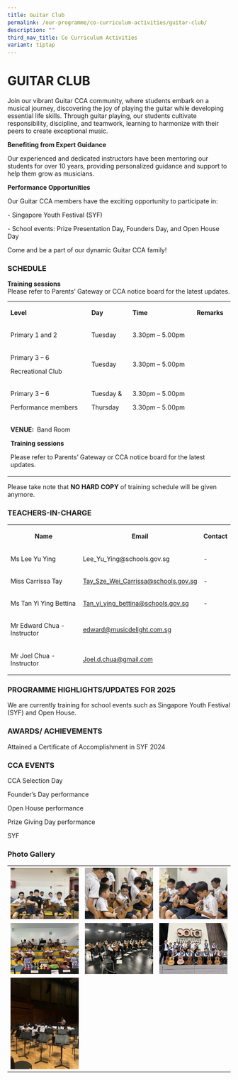 ```yaml
---
title: Guitar Club
permalink: /our-programme/co-curriculum-activities/guitar-club/
description: ""
third_nav_title: Co Curriculum Activities
variant: tiptap
---
```

<h1><strong>GUITAR CLUB</strong></h1>
<p>Join our vibrant Guitar CCA community, where students embark on a musical
journey, discovering the joy of playing the guitar while developing essential
life skills. Through guitar playing, our students cultivate responsibility,
discipline, and teamwork, learning to harmonize with their peers to create
exceptional music.</p>
<p><strong>Benefiting from Expert Guidance</strong>
</p>
<p>Our experienced and dedicated instructors have been mentoring our students
for over 10 years, providing personalized guidance and support to help
them grow as musicians.</p>
<p><strong>Performance Opportunities</strong>
</p>
<p>Our Guitar CCA members have the exciting opportunity to participate in:</p>
<p>- Singapore Youth Festival (SYF)</p>
<p>- School events: Prize Presentation Day, Founders Day, and Open House
Day</p>
<p>Come and be a part of our dynamic Guitar CCA family!</p>
<h3>SCHEDULE&nbsp;</h3>
<p><strong>Training sessions</strong>
<br>Please refer to Parents’ Gateway or CCA notice board for the latest updates.</p>
<table style="minWidth: 100px">
<colgroup>
<col>
<col>
<col>
<col>
</colgroup>
<tbody>
<tr>
<td rowspan="1" colspan="1">
<p><strong>Level</strong>
</p>
</td>
<td rowspan="1" colspan="1">
<p><strong>Day</strong>
</p>
</td>
<td rowspan="1" colspan="1">
<p><strong>Time</strong>
</p>
</td>
<td rowspan="1" colspan="1">
<p><strong>Remarks</strong>
</p>
</td>
</tr>
<tr>
<td rowspan="1" colspan="1">
<p>Primary 1 and 2</p>
</td>
<td rowspan="1" colspan="1">
<p>Tuesday</p>
</td>
<td rowspan="1" colspan="1">
<p>3.30pm – 5.00pm</p>
</td>
<td rowspan="1" colspan="1">
<p>&nbsp;</p>
</td>
</tr>
<tr>
<td rowspan="1" colspan="1">
<p>Primary 3 – 6</p>
<p>Recreational Club</p>
</td>
<td rowspan="1" colspan="1">
<p>Tuesday</p>
</td>
<td rowspan="1" colspan="1">
<p>3.30pm – 5.00pm</p>
</td>
<td rowspan="1" colspan="1">
<p>&nbsp;</p>
</td>
</tr>
<tr>
<td rowspan="1" colspan="1">
<p>Primary 3 – 6</p>
<p>Performance members</p>
</td>
<td rowspan="1" colspan="1">
<p>Tuesday &amp;</p>
<p>Thursday</p>
</td>
<td rowspan="1" colspan="1">
<p>3.30pm – 5.00pm</p>
<p>3.30pm – 5.00pm</p>
</td>
<td rowspan="1" colspan="1">
<p>&nbsp;</p>
</td>
</tr>
<tr>
<td rowspan="1" colspan="4">
<p><strong>VENUE:&nbsp; </strong>Band Room</p>
<p><strong>Training sessions</strong>
</p>
<p>Please refer to Parents’ Gateway or CCA notice board for the latest updates.</p>
</td>
</tr>
</tbody>
</table>
<p>Please take note that&nbsp;<strong>NO HARD COPY</strong>&nbsp;of training
schedule will be given anymore.</p>
<h3>TEACHERS-IN-CHARGE</h3>
<table style="minWidth: 75px">
<colgroup>
<col>
<col>
<col>
</colgroup>
<tbody>
<tr>
<th rowspan="1" colspan="1">
<p>Name</p>
</th>
<th rowspan="1" colspan="1">
<p>Email</p>
</th>
<th rowspan="1" colspan="1">
<p>Contact</p>
</th>
</tr>
<tr>
<td rowspan="1" colspan="1">
<p>Ms Lee Yu Ying</p>
</td>
<td rowspan="1" colspan="1">
<p><a rel="noopener noreferrer nofollow" target="_blank">Lee_Yu_Ying@schools.gov.sg</a>
</p>
</td>
<td rowspan="1" colspan="1">
<p>-</p>
</td>
</tr>
<tr>
<td rowspan="1" colspan="1">
<p>Miss Carrissa Tay</p>
</td>
<td rowspan="1" colspan="1">
<p><a href="Tay_Sze_Wei_Carrissa@schools.gov.sg" rel="noopener noreferrer nofollow" target="_blank">Tay_Sze_Wei_Carrissa@schools.gov.sg</a>
</p>
</td>
<td rowspan="1" colspan="1">
<p>-</p>
</td>
</tr>
<tr>
<td rowspan="1" colspan="1">
<p>Ms Tan Yi Ying Bettina</p>
</td>
<td rowspan="1" colspan="1">
<p><a href="tan_yi_ying_bettina@schools.gov.sg" rel="noopener noreferrer nofollow" target="_blank">Tan_yi_ying_bettina@schools.gov.sg</a>
</p>
</td>
<td rowspan="1" colspan="1">
<p>-</p>
</td>
</tr>
<tr>
<td rowspan="1" colspan="1">
<p>Mr Edward Chua - Instructor</p>
</td>
<td rowspan="1" colspan="1">
<p><a href="edward@musicdelight.com.sg" rel="noopener noreferrer nofollow" target="_blank">edward@musicdelight.com.sg</a>
</p>
</td>
<td rowspan="1" colspan="1">
<p></p>
</td>
</tr>
<tr>
<td rowspan="1" colspan="1">
<p>Mr Joel Chua - Instructor</p>
</td>
<td rowspan="1" colspan="1">
<p><a href="Joel.d.chua@gmail.com" rel="noopener noreferrer nofollow" target="_blank">Joel.d.chua@gmail.com</a>
</p>
</td>
<td rowspan="1" colspan="1">
<p></p>
</td>
</tr>
</tbody>
</table>
<h3>PROGRAMME HIGHLIGHTS/UPDATES FOR 2025</h3>
<p>We are currently training for school events such as Singapore Youth Festival
(SYF) and Open House.</p>
<h3>AWARDS/ ACHIEVEMENTS</h3>
<p>Attained a Certificate of Accomplishment in SYF 2024</p>
<p></p>
<h3>CCA EVENTS</h3>
<p>CCA Selection Day</p>
<p>Founder’s Day performance</p>
<p>Open House performance</p>
<p>Prize Giving Day performance</p>
<p>SYF</p>
<h3>Photo Gallery</h3>
<table style="minWidth: 75px">
<colgroup>
<col>
<col>
<col>
</colgroup>
<tbody>
<tr>
<th rowspan="1" colspan="1">
<div class="isomer-image-wrapper">
<img style="width: 100%" height="auto" width="100%" alt="" src="/images/CCA/Guitar Club/CCA_Day_2025_Group_Pic.jpg">
</div>
</th>
<th rowspan="1" colspan="1">
<div class="isomer-image-wrapper">
<img style="width: 100%" height="auto" width="100%" alt="" src="/images/CCA/Guitar Club/CCA_Day_2025_Guiding_Juniors.jpg">
</div>
</th>
<th rowspan="1" colspan="1">
<div class="isomer-image-wrapper">
<img style="width: 100%" height="auto" width="100%" alt="" src="/images/CCA/Guitar Club/CCA_Day_2025_Performance_Boys.jpg">
</div>
</th>
</tr>
<tr>
<td rowspan="1" colspan="1">
<div class="isomer-image-wrapper">
<img style="width: 100%" height="auto" width="100%" alt="" src="/images/CCA/Guitar Club/Open_House_2024.jpg">
</div>
</td>
<td rowspan="1" colspan="1">
<div class="isomer-image-wrapper">
<img style="width: 100%" height="auto" width="100%" alt="" src="/images/CCA/Guitar Club/SYF_2024_Boys_warming_up.jpg">
</div>
</td>
<td rowspan="1" colspan="1">
<div class="isomer-image-wrapper">
<img style="width: 100%" height="auto" width="100%" alt="" src="/images/CCA/Guitar Club/SYF_2024_Group_Pic.jpg">
</div>
</td>
</tr>
<tr>
<td rowspan="1" colspan="1">
<div class="isomer-image-wrapper">
<img style="width: 100%" height="auto" width="100%" alt="" src="/images/CCA/Guitar Club/SYF_rehearsal_2024.jpg">
</div>
</td>
<td rowspan="1" colspan="1">
<p></p>
</td>
<td rowspan="1" colspan="1">
<p></p>
</td>
</tr>
</tbody>
</table>
<p></p>